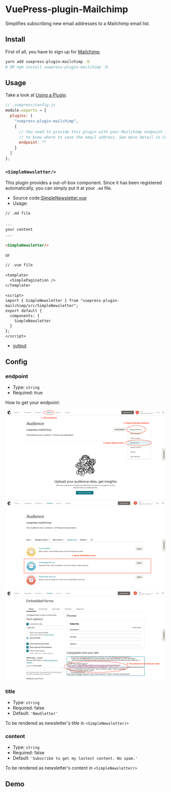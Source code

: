 # VuePress-plugin-Mailchimp

Simplifies subscribing new email addresses to a Mailchimp email list.

## Install

First of all, you have to sign up for [Mailchimp](https://mailchimp.com/).

```bash
yarn add vuepress-plugin-mailchimp -D
# OR npm install vuepress-plugin-mailchimp -D
```

## Usage

Take a look at [Using a Plugin](https://vuepress.vuejs.org/plugin/using-a-plugin.html).

```javascript
// .vuepress/config.js
module.exports = {
  plugins: [
    "vuepress-plugin-mailchimp",
    {
      // You need to provide this plugin with your Mailchimp endpoint in order for it
      // to know where to save the email address. See more detail in Config section.
      endpoint: ""
    }
  ]
};
```

### `<SimpleNewsletter/>`

This plugin provides a out-of-box component. Since it has been registered automatically, you can simply put it at your `.md` file.

- Source code:[SimpleNewsletter.vue](https://github.com/newsbielt703/vuepress-plugin-mailchimp/blob/master/src/SimpleNewsletter.vue)
- Usage:

```md
// .md file

...
your content
...

<SimpleNewsletter/>
```

or

```vue
// .vue file

<template>
  <SimplePagination />
</template>

<script>
import { SimpleNewsletter } from "vuepress-plugin-mailchimp/src/SimpleNewsletter";
export default {
  components: {
    SimpleNewsletter
  }
};
</script>
```

- [output](#demo)

## Config

### endpoint

- Type: `string`
- Required: true

How to get your endpoint:

![mailchimp-flow-1](./.vuepress/assets/mailchimp-flow-1.png)
![mailchimp-flow-2](./.vuepress/assets/mailchimp-flow-2.png)
![mailchimp-flow-3](./.vuepress/assets/mailchimp-flow-3.png)

### title

- Type: `string`
- Required: false
- Default: `'NewSletter'`

To be rendered as newsletter's title in `<SimpleNewsletter/>`

### content

- Type: `string`
- Required: false
- Default: `'Subscribe to get my lastest content. No spam.'`

To be rendered as newsletter's content in `<SimpleNewsletter/>`

## Demo

<SimpleNewsletter/>
